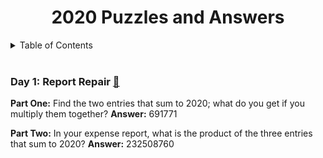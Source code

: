 <div align="center">
    <h1>2020 Puzzles and Answers</h1>
</div>

<details>
<summary>Table of Contents</summary>

   * [Day 1](#day-1)

</details>

</br>


### Day 1: Report Repair [:link:](https://adventofcode.com/2020/day/1)

**Part One:** Find the two entries that sum to 2020; what do you get if you multiply them together?
**Answer:** 691771

**Part Two:** In your expense report, what is the product of the three entries that sum to 2020?
**Answer:** 232508760
